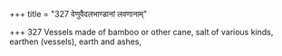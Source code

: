 +++
title = "327 वेणुवैदलभाण्डानां लवणानाम्"

+++
327	Vessels made of bamboo or other cane, salt of various kinds, earthen (vessels), earth and ashes,